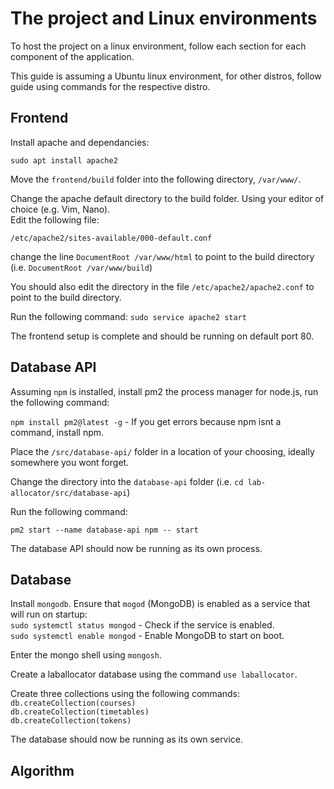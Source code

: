 # The project and Linux environments
To host the project on a linux environment, follow each section for each component of the application.

This guide is assuming a Ubuntu linux environment, for other distros, follow guide using commands for the respective distro.

## Frontend
Install apache and dependancies:

`sudo apt install apache2`

Move the `frontend/build` folder into the following directory, `/var/www/`.

Change the apache default directory to the build folder. Using your editor of choice (e.g. Vim, Nano).\
Edit the following file:

`/etc/apache2/sites-available/000-default.conf`

change the line `DocumentRoot /var/www/html` to point to the build directory (i.e. `DocumentRoot /var/www/build`)

You should also edit the directory in the file `/etc/apache2/apache2.conf` to point to the build directory.

Run the following command: `sudo service apache2 start`

The frontend setup is complete and should be running on default port 80.

## Database API
Assuming `npm` is installed, install pm2 the process manager for node.js, run the following command:

`npm install pm2@latest -g` - If you get errors because npm isnt a command, install npm.

Place the `/src/database-api/` folder in a location of your choosing, ideally somewhere you wont forget.

Change the directory into the `database-api` folder (i.e. `cd lab-allocator/src/database-api`)

Run the following command:

`pm2 start --name database-api npm -- start`

The database API should now be running as its own process.

## Database
Install `mongodb`. Ensure that `mogod` (MongoDB) is enabled as a service that will run on startup:\
`sudo systemctl status mongod` - Check if the service is enabled.\
`sudo systemctl enable mongod` - Enable MongoDB to start on boot.

Enter the mongo shell using `mongosh`.

Create a laballocator database using the command `use laballocator`.

Create three collections using the following commands:\
`db.createCollection(courses)`\
`db.createCollection(timetables)`\
`db.createCollection(tokens)`

The database should now be running as its own service.


## Algorithm